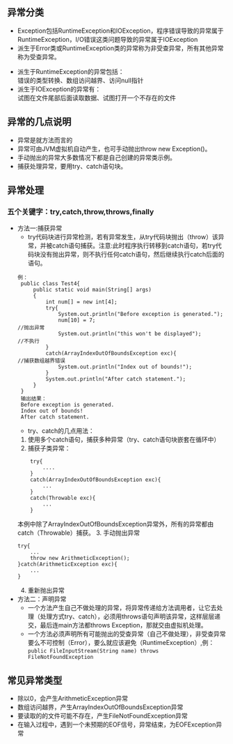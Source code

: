 ## 异常分类
+ Exception包括RuntimeException和IOException，程序错误导致的异常属于RuntimeException，I/O错误这类问题导致的异常属于IOException
+ 派生于Error类或RuntimeException类的异常称为非受查异常，所有其他异常称为受查异常。
- 派生于RuntimeException的异常包括：  
    错误的类型转换、数组访问越界、访问null指针
- 派生于IOException的异常有：  
    试图在文件尾部后面读取数据、试图打开一个不存在的文件  
## 异常的几点说明
* 异常是就方法而言的
* 异常可由JVM虚拟机自动产生，也可手动抛出throw new Exception()。  
* 手动抛出的异常大多数情况下都是自己创建的异常类示例。
* 捕获处理异常，要用try、catch语句块。
## 异常处理
### 五个关键字：try,catch,throw,throws,finally
* 方法一:捕获异常
   - try代码块进行异常检测，若有异常发生，从try代码块抛出（throw）该异常，并被catch语句捕获。注意:此时程序执行转移到catch语句，若try代码块没有抛出异常，则不执行任何catch语句，然后继续执行catch后面的语句。
   ```
   例：
    public class Test4{
        public static void main(String[] args)
        {
            int num[] = new int[4];
            try{
                System.out.println("Before exception is generated.");
                num[10] = 7;                                            //抛出异常
                System.out.println("this won't be displayed");        //不执行
            }
            catch(ArrayIndexOutOfBoundsException exc){                //捕获数组越界错误
                System.out.println("Index out of bounds!");
            }
            System.out.println("After catch statement.");
        }
    }
    输出结果：
    Before exception is generated.
    Index out of bounds!
    After catch statement.
    ```  
    - try、catch的几点用法：
    1. 使用多个catch语句，捕获多种异常（try、catch语句块嵌套在循环中）
    2. 捕获子类异常：
    ```
        try{
            ....
        }
        catch(ArrayIndexOutOfBoundsException exc){
            ...
        }
        catch(Throwable exc){
            ...
        }
    ```  
    本例中除了ArrayIndexOutOfBoundsException异常外，所有的异常都由catch（Throwable）捕获。
    3. 手动抛出异常
    ```
    try{
        ...
        throw new ArithmeticException();
    }catch(ArithmeticException exc){
        ...
    }
    ```  
    4. 重新抛出异常
* 方法二：声明异常
    + 一个方法产生自己不做处理的异常，将异常传递给方法调用者，让它去处理（处理方式try、catch），必须用throws语句声明该异常，这样层层递交，最后连main方法都throws Exception，那就交由虚拟机处理。
    + 一个方法必须声明所有可能抛出的受查异常（自己不做处理），非受查异常要么不可控制（Error），要么就应该避免（RuntimeException）,例：  
    `public FileInputStream(String name) throws FileNotFoundException`  
## 常见异常类型
* 除以0，会产生ArithmeticException异常
* 数组访问越界，产生ArrayIndexOutOfBoundsException异常
* 要读取的的文件可能不存在，产生FileNotFoundException异常
* 在输入过程中，遇到一个未预期的EOF信号，异常结束，为EOFException异常


    
